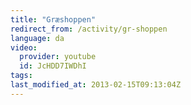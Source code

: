 ```yaml
---
title: "Græshoppen"
redirect_from: /activity/gr-shoppen
language: da
video:
  provider: youtube
  id: JcHDD7IWDhI
tags:
last_modified_at: 2013-02-15T09:13:04Z
---
```



